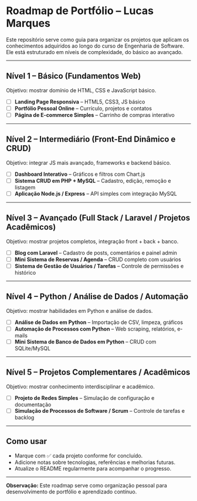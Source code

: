 # Roadmap de Portfólio – Lucas Marques

Este repositório serve como guia para organizar os projetos que aplicam os conhecimentos adquiridos ao longo do curso de Engenharia de Software. Ele está estruturado em níveis de complexidade, do básico ao avançado.

---

## Nível 1 – Básico (Fundamentos Web)
Objetivo: mostrar domínio de HTML, CSS e JavaScript básico.  

- [ ] **Landing Page Responsiva** – HTML5, CSS3, JS básico  
- [ ] **Portfólio Pessoal Online** – Currículo, projetos e contatos  
- [ ] **Página de E-commerce Simples** – Carrinho de compras interativo  

---

## Nível 2 – Intermediário (Front-End Dinâmico e CRUD)
Objetivo: integrar JS mais avançado, frameworks e backend básico.  

- [ ] **Dashboard Interativo** – Gráficos e filtros com Chart.js  
- [ ] **Sistema CRUD em PHP + MySQL** – Cadastro, edição, remoção e listagem  
- [ ] **Aplicação Node.js / Express** – API simples com integração MySQL  

---

## Nível 3 – Avançado (Full Stack / Laravel / Projetos Acadêmicos)
Objetivo: mostrar projetos completos, integração front + back + banco.  

- [ ] **Blog com Laravel** – Cadastro de posts, comentários e painel admin  
- [ ] **Mini Sistema de Reservas / Agenda** – CRUD completo com usuários  
- [ ] **Sistema de Gestão de Usuários / Tarefas** – Controle de permissões e histórico  

---

## Nível 4 – Python / Análise de Dados / Automação
Objetivo: mostrar habilidades em Python e análise de dados.  

- [ ] **Análise de Dados em Python** – Importação de CSV, limpeza, gráficos  
- [ ] **Automação de Processos com Python** – Web scraping, relatórios, e-mails  
- [ ] **Mini Sistema de Banco de Dados em Python** – CRUD com SQLite/MySQL  

---

## Nível 5 – Projetos Complementares / Acadêmicos
Objetivo: mostrar conhecimento interdisciplinar e acadêmico.  

- [ ] **Projeto de Redes Simples** – Simulação de configuração e documentação  
- [ ] **Simulação de Processos de Software / Scrum** – Controle de tarefas e backlog  

---

## Como usar
- Marque com ✅ cada projeto conforme for concluído.  
- Adicione notas sobre tecnologias, referências e melhorias futuras.  
- Atualize o README regularmente para acompanhar o progresso.

---

**Observação:** Este roadmap serve como organização pessoal para desenvolvimento de portfólio e aprendizado contínuo.
